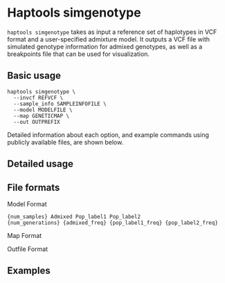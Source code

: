 # Haptools simgenotype

`haptools simgenotype` takes as input a reference set of haplotypes in VCF format and a user-specified admixture model. It outputs a VCF file with simulated genotype information for admixed genotypes, as well as a breakpoints file that can be used for visualization.

## Basic usage

```
haptools simgenotype \
  --invcf REFVCF \
  --sample_info SAMPLEINFOFILE \
  --model MODELFILE \
  --map GENETICMAP \
  --out OUTPREFIX
```

Detailed information about each option, and example commands using publicly available files, are shown below.

## Detailed usage

## File formats

Model Format
```
{num_samples} Admixed Pop_label1 Pop_label2
{num_generations} {admixed_freq} {pop_label1_freq} {pop_label2_freq}
```

Map Format

Outfile Format


## Examples
